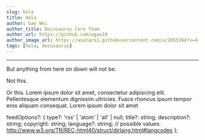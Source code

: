 ```yaml
---
slug: hola
title: Hola
author: Gao Wei
author_title: Docusaurus Core Team
author_url: https://github.com/wgao19
author_image_url: https://avatars1.githubusercontent.com/u/2055384?v=4
tags: [hola, docusaurus]
---
```

---


<!--truncate-->

But anything from here on down will not be.

Not this.

Or this.
Lorem ipsum dolor sit amet, consectetur adipiscing elit. Pellentesque elementum dignissim ultricies. Fusce rhoncus ipsum tempor eros aliquam consequat. Lorem ipsum dolor sit amet

feedOptions?: {
  type?: 'rss' | 'atom' | 'all' | null;
  title?: string;
  description?: string;
  copyright: string;
  language?: string; // possible values: http://www.w3.org/TR/REC-html40/struct/dirlang.html#langcodes
};